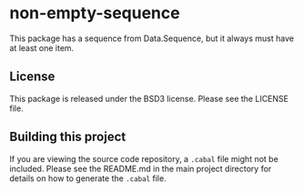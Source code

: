 # non-empty-sequence

This package has a sequence from Data.Sequence, but it always
must have at least one item.

## License

This package is released under the BSD3 license. Please see the LICENSE file.

## Building this project

If you are viewing the source code repository, a `.cabal` file might
not be included.  Please see the README.md in the main project directory
for details on how to generate the `.cabal` file.
